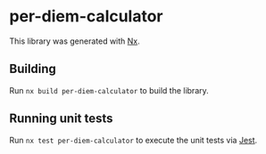 # per-diem-calculator

This library was generated with [Nx](https://nx.dev).

## Building

Run `nx build per-diem-calculator` to build the library.

## Running unit tests

Run `nx test per-diem-calculator` to execute the unit tests via [Jest](https://jestjs.io).
